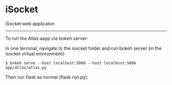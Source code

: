 # iSocket
iSocket web applicaton

---
To run the Atlas aapp via bokeh server:

In one terminal, navigate to the isocket folder and run bokeh server (in the isocket virtual environment):

    $ bokeh serve --host localhost:5000 --host localhost:5006 app/atlas/atlas.py

Then run flask as normal (flask run.py). 
